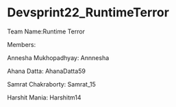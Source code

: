 # Devsprint22_RuntimeTerror

Team Name:Runtime Terror

Members:

Annesha Mukhopadhyay: Annnesha

Ahana Datta: AhanaDatta59

Samrat Chakraborty: Samrat_15

Harshit Mania: Harshitm14
